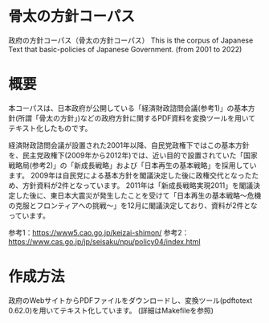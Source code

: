 # 骨太の方針コーパス

政府の方針コーパス（骨太の方針コーパス）
This is the corpus of Japanese Text that basic-policies of Japanese Government. (from 2001 to 2022)

# 概要

本コーパスは、日本政府が公開している「経済財政諮問会議(参考1)」の基本方針(所謂「骨太の方針」)などの政府方針に関するPDF資料を変換ツールを用いてテキスト化したものです。

経済財政諮問会議が設置された2001年以降、自民党政権下ではこの基本方針を、民主党政権下(2009年から2012年)では、近い目的で設置されていた「国家戦略局(参考2)」の「新成長戦略」および「日本再生の基本戦略」を採用しています。
2009年は自民党による基本方針を閣議決定した後に政権交代となったため、方針資料が2件となっています。
2011年は「新成長戦略実現2011」を閣議決定した後に、東日本大震災が発生したことを受けて「日本再生の基本戦略～危機の克服とフロンティアへの挑戦～」を12月に閣議決定しており、資料が2件となっています。

参考1：https://www5.cao.go.jp/keizai-shimon/
参考2：https://www.cas.go.jp/jp/seisaku/npu/policy04/index.html

# 作成方法

政府のWebサイトからPDFファイルをダウンロードし、変換ツール(pdftotext 0.62.0)を用いてテキスト化しています。
(詳細はMakefileを参照)
